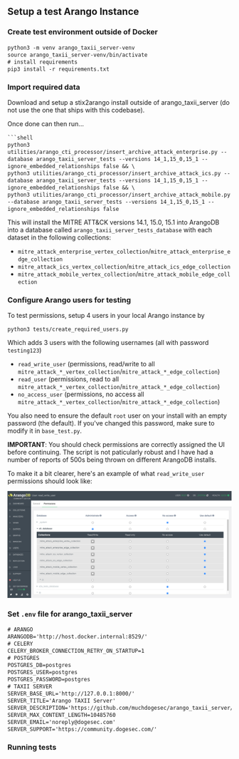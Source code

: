## Setup a test Arango Instance

### Create test environment outside of Docker

```shell
python3 -m venv arango_taxii_server-venv
source arango_taxii_server-venv/bin/activate
# install requirements
pip3 install -r requirements.txt
```

### Import required data

Download and setup a stix2arango install outside of arango_taxii_server (do not use the one that ships with this codebase).

Once done can then run...

```shell
```shell
python3 utilities/arango_cti_processor/insert_archive_attack_enterprise.py --database arango_taxii_server_tests --versions 14_1,15_0,15_1 --ignore_embedded_relationships false && \
python3 utilities/arango_cti_processor/insert_archive_attack_ics.py --database arango_taxii_server_tests --versions 14_1,15_0,15_1 --ignore_embedded_relationships false && \
python3 utilities/arango_cti_processor/insert_archive_attack_mobile.py --database arango_taxii_server_tests --versions 14_1,15_0,15_1 --ignore_embedded_relationships false
```

This will install the MITRE ATT&CK versions 14.1, 15.0, 15.1 into ArangoDB into a database called `arango_taxii_server_tests_database` with each dataset in the following collections:

* `mitre_attack_enterprise_vertex_collection`/`mitre_attack_enterprise_edge_collection`
* `mitre_attack_ics_vertex_collection`/`mitre_attack_ics_edge_collection`
* `mitre_attack_mobile_vertex_collection`/`mitre_attack_mobile_edge_collection`

### Configure Arango users for testing

To test permissions, setup 4 users in your local Arango instance by 

```shell
python3 tests/create_required_users.py
```

Which adds 3 users with the following usernames (all with password `testing123`)

* `read_write_user` (permissions, read/write to all `mitre_attack_*_vertex_collection`/`mitre_attack_*_edge_collection`)
* `read_user` (permissions, read to all `mitre_attack_*_vertex_collection`/`mitre_attack_*_edge_collection`)
* `no_access_user` (permissions, no access all `mitre_attack_*_vertex_collection`/`mitre_attack_*_edge_collection`)

You also need to ensure the default `root` user on your install with an empty password (the default). If you've changed this password, make sure to modify it in `base_test.py`.

**IMPORTANT**: You should check permissions are correctly assigned the UI before continuing. The script is not paticularly robust and I have had a number of reports of 500s being thrown on different ArangoDB installs.

To make it a bit clearer, here's an example of what `read_write_user` permissions should look like:

![](example_permissions.png)

### Set `.env` file for arango_taxii_server

```
# ARANGO
ARANGODB='http://host.docker.internal:8529/'
# CELERY
CELERY_BROKER_CONNECTION_RETRY_ON_STARTUP=1
# POSTGRES
POSTGRES_DB=postgres
POSTGRES_USER=postgres
POSTGRES_PASSWORD=postgres
# TAXII SERVER
SERVER_BASE_URL='http://127.0.0.1:8000/'
SERVER_TITLE='Arango TAXII Server'
SERVER_DESCRIPTION='https://github.com/muchdogesec/arango_taxii_server/'
SERVER_MAX_CONTENT_LENGTH=10485760
SERVER_EMAIL='noreply@dogesec.com'
SERVER_SUPPORT='https://community.dogesec.com/'
```

### Running tests